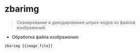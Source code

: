 # zbarimg

> Сканирование и декодирование штрих-кодов из файлов изображений.

- Обработка файла изображения:

`zbarimg {{image_file}}`
